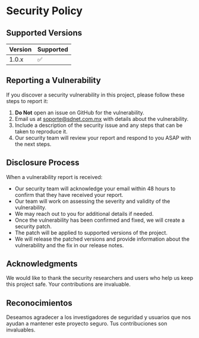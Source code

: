 # Security Policy

## Supported Versions

| Version | Supported          |
| ------- | ------------------ |
| 1.0.x   | :white_check_mark: |


## Reporting a Vulnerability

If you discover a security vulnerability in this project, please follow these steps to report it:

1. **Do Not** open an issue on GitHub for the vulnerability.
2. Email us at soporte@sdnet.com.mx with details about the vulnerability.
3. Include a description of the security issue and any steps that can be taken to reproduce it.
4. Our security team will review your report and respond to you ASAP with the next steps.

## Disclosure Process

When a vulnerability report is received:

- Our security team will acknowledge your email within 48 hours to confirm that they have received your report.
- Our team will work on assessing the severity and validity of the vulnerability.
- We may reach out to you for additional details if needed.
- Once the vulnerability has been confirmed and fixed, we will create a security patch.
- The patch will be applied to supported versions of the project.
- We will release the patched versions and provide information about the vulnerability and the fix in our release notes.

## Acknowledgments

We would like to thank the security researchers and users who help us keep this project safe. Your contributions are invaluable.

## Reconocimientos

Deseamos agradecer a los investigadores de seguridad y usuarios que nos ayudan a mantener este proyecto seguro. Tus contribuciones son invaluables.
